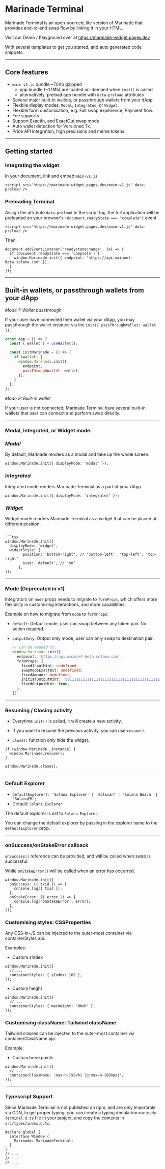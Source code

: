 # Marinade Terminal

Marinade Terminal is an open-sourced, lite version of Marinade that provides end-to-end swap flow by linking it in your HTML.

Visit our Demo / Playground over at https://marinade-widget.pages.dev

With several templates to get you started, and auto generated code snippets.

---

## Core features

- `main-v1.js` bundle ~70Kb gzipped
  - app bundle (~1.1Mb) are loaded on-demand when `init()` is called
  - alternatively, preload app bundle with `data-preload` attributes
- Several major built-in wallets, or passthrough wallets from your dApp
- Flexbile display modes, `Modal`, `Integrated`, or `Widget`.
- Flexible form customisation, e.g. Full swap experience, Payment flow.
- Fee supports
- Support ExactIn, and ExactOut swap mode
- Auto wallet detection for Versioned Tx.
- Price API integration, high precisions and meme tokens

---

## Getting started

### Integrating the widget

In your document, link and embed `main-v1.js`.

```tsx
<script src="https://marinade-widget.pages.dev/main-v1.js" data-preload />
```

### Preloading Terminal

Assign the attribute `data-preload` to the script tag, the full application will be preloaded on your browser's `(document.readyState === "complete")` event.

```tsx
<script src="https://marinade-widget.pages.dev/main-v1.js" data-preload />
```

Then,

```tsx
document.addEventListener('readystatechange', (e) => {
  if (document.readyState === 'complete') {
    window.Marinade.init({ endpoint: 'https://api.mainnet-beta.solana.com' });
  }
});
```

---

## Built-in wallets, or passthrough wallets from your dApp

_*Mode 1: Wallet passthrough*_

If your user have connected their wallet via your dApp, you may passthrough the wallet instance via the `init({ passThroughWallet: wallet })`.

```jsx
const App = () => {
  const { wallet } = useWallet();

  const initMarinade = () => {
    if (wallet) {
      window.Marinade.init({
        endpoint,
        passThroughWallet: wallet,
      });
    }
  };
};
```

_*Mode 2: Built-in wallet*_

If your user is not connected, Marinade Terminal have several built-in wallets that user can connect and perform swap directly.

---

### Modal, Integrated, or Widget mode.

### _*Modal*_

By default, Marinade renders as a modal and take up the whole screen.

```tsx
window.Marinade.init({ displayMode: 'modal' });
```

### _*Integrated*_

Integrated mode renders Marinade Terminal as a part of your dApp.

```tsx
window.Marinade.init({ displayMode: 'integrated' });
```

### _*Widget*_

Widget mode renders Marinade Terminal as a widget that can be placed at different position.

````tsx

```tsx
window.Marinade.init({
  displayMode: 'widget',
  widgetStyle: {
        position: 'bottom-right', // 'bottom-left', 'top-left', 'top-right'
        size: 'default', // 'sm'
      },
});
````

---

### Mode (Deprecated in v1)

Integrators on `mode` props needs to migrate to `formProps`, which offers more flexibility in customising interactions, and more capabilities.

Example on how to migrate from `mode` to `formProps`:

- `default`: Default mode, user can swap between any token pair. No action required.

- `outputOnly`: Output only mode, user can only swap to destination pair.

  ```ts
  // Can be mapped to:
  window.Marinade.init({
    endpoint: 'https://api.mainnet-beta.solana.com',
    formProps: {
      fixedInputMint: undefined,
      swapModeExactOut: undefined,
      fixedAmount: undefined,
      initialOutputMint: 'So11111111111111111111111111111111111111112',
      fixedOutputMint: true,
    },
  });
  ```

---

### Resuming / Closing activity

- Everytime `init()` is called, it will create a new activity.

- If you want to resume the previous activity, you can use `resume()`.

- `close()` function only hide the widget.

```tsx
if (window.Marinade._instance) {
  window.Marinade.resume();
}

window.Marinade.close();
```

---

### Default Explorer

- `defaultExplorer?: 'Solana Explorer' | 'Solscan' | 'Solana Beach' | 'SolanaFM';`
- Default: `Solana Explorer`

The default explorer is set to `Solana Explorer`;

You can change the default explorer by passing in the explorer name to the `defaultExplorer` prop.

---

### onSuccess/onStakeError callback

`onSuccess()` reference can be provided, and will be called when swap is successful.

While `onStakeError()` will be called when an error has occurred.

```tsx
window.Marinade.init({
  onSuccess: ({ txid }) => {
    console.log({ txid });
  },
  onStakeError: ({ error }) => {
    console.log('onStakeError', error);
  },
});
```

### Customising styles: CSSProperties

Any CSS-in-JS can be injected to the outer-most container via containerStyles api.

Examples:

- Custom zIndex

```tsx
window.Marinade.init({
  // ...
  containerStyles: { zIndex: 100 },
});
```

- Custom height

```tsx
window.Marinade.init({
  // ...
  containerStyles: { maxHeight: '90vh' },
});
```

### Customising className: Tailwind className

Tailwind classes can be injected to the outer-most container via containerClassName api.

Example:

- Custom breakpoints

```tsx
window.Marinade.init({
  // ...
  containerClassName: 'max-h-[90vh] lg:max-h-[600px]',
});
```

---

### Typescript Support

Since Marinade Terminal is not published on npm, and are only importable via CDN, to get proper typing, you can create a typing decalarion `marinade-terminal.d.ts` file in your project, and copy the contents in `src/types/index.d.ts`.

```tsx
declare global {
  interface Window {
    Marinade: MarinadeTerminal;
  }
}
// ...
// ...
// ...
```
